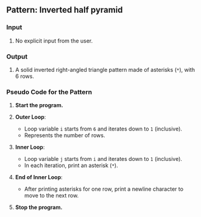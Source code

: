 ## Pattern: Inverted half pyramid

### Input
1. No explicit input from the user.

### Output
1. A solid inverted right-angled triangle pattern made of asterisks (`*`), with 6 rows.

### Pseudo Code for the Pattern

1. **Start the program.**

2. **Outer Loop**:
   - Loop variable `i` starts from `6` and iterates down to `1` (inclusive).
   - Represents the number of rows.

3. **Inner Loop**:
   - Loop variable `j` starts from `i` and iterates down to `1` (inclusive).
   - In each iteration, print an asterisk (`*`).

4. **End of Inner Loop**:
   - After printing asterisks for one row, print a newline character to move to the next row.

5. **Stop the program.**
